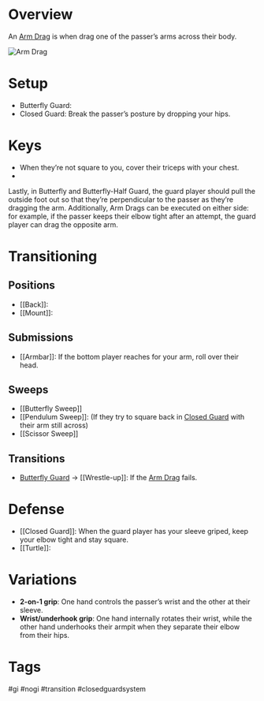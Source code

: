 # Overview
An <u>Arm Drag</u> is when drag one of the passer’s arms across their body.

![Arm Drag](https://keenanonline.com/wp-content/uploads/2020/04/Screen-Shot-2020-04-18-at-9.37.45-PM.png)
# Setup
- Butterfly Guard: 
- Closed Guard: Break the passer’s posture by dropping your hips.
# Keys
- When they’re not square to you, cover their triceps with your chest.
- 
Lastly, in Butterfly and Butterfly-Half Guard, the guard player should pull the outside foot out so that they’re perpendicular to the passer as they’re dragging the arm. Additionally, Arm Drags can be executed on either side: for example, if the passer keeps their elbow tight after an attempt, the guard player can drag the opposite arm.
# Transitioning
## Positions
- [[Back]]: 
- [[Mount]]:
## Submissions
- [[Armbar]]: If the bottom player reaches for your arm, roll over their head.
## Sweeps
- [[Butterfly Sweep]]
- [[Pendulum Sweep]]: (If they try to square back in [Closed Guard](obsidian://open?vault=Obsidian-BJJ-Notes&file=Guards%2FClosed%20Guard) with their arm still across)
- [[Scissor Sweep]]
## Transitions
- [Butterfly Guard](obsidian://open?vault=Obsidian-BJJ-Notes&file=Guards%2FButterfly%20Guard) → [[Wrestle-up]]: If the <u>Arm Drag</u> fails.
# Defense
- [[Closed Guard]]: When the guard player has your sleeve griped, keep your elbow tight and stay square.
- [[Turtle]]: 
# Variations
- **2-on-1 grip**: One hand controls the passer’s wrist and the other at their sleeve.
- **Wrist/underhook grip**: One hand internally rotates their wrist, while the other hand underhooks their armpit when they separate their elbow from their hips.
# Tags
#gi #nogi #transition #closedguardsystem